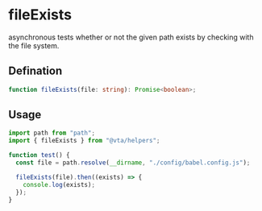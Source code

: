 # fileExists

asynchronous tests whether or not the given path exists by checking with the file system.

## Defination

```typescript
function fileExists(file: string): Promise<boolean>;
```

## Usage

```javascript
import path from "path";
import { fileExists } from "@vta/helpers";

function test() {
  const file = path.resolve(__dirname, "./config/babel.config.js");

  fileExists(file).then((exists) => {
    console.log(exists);
  });
}
```
